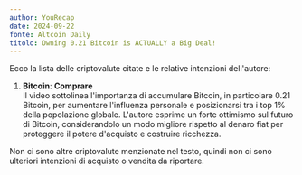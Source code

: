 ```yaml
---
author: YouRecap
date: 2024-09-22
fonte: Altcoin Daily
titolo: Owning 0.21 Bitcoin is ACTUALLY a Big Deal!
---
```


Ecco la lista delle criptovalute citate e le relative intenzioni dell'autore:

1. **Bitcoin**: **Comprare**  
   Il video sottolinea l'importanza di accumulare Bitcoin, in particolare 0.21 Bitcoin, per aumentare l'influenza personale e posizionarsi tra i top 1% della popolazione globale. L'autore esprime un forte ottimismo sul futuro di Bitcoin, considerandolo un modo migliore rispetto al denaro fiat per proteggere il potere d'acquisto e costruire ricchezza.

Non ci sono altre criptovalute menzionate nel testo, quindi non ci sono ulteriori intenzioni di acquisto o vendita da riportare.
